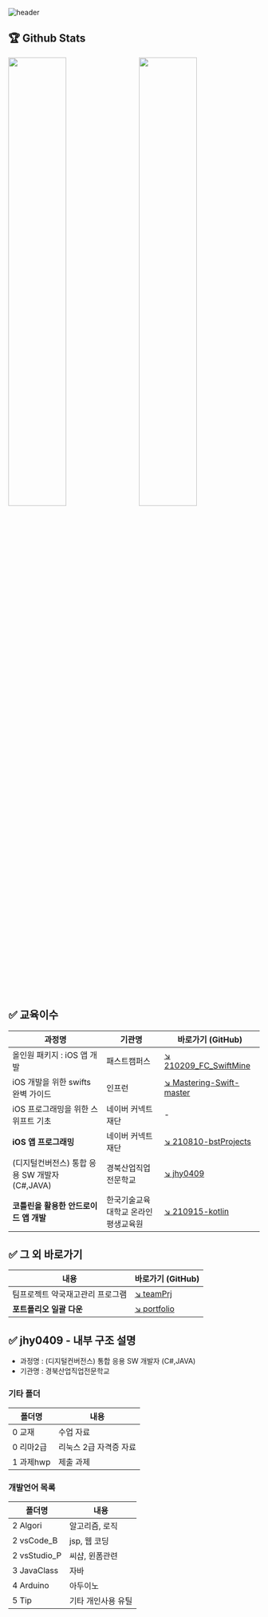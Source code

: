 <!-- 
![header](https://capsule-render.vercel.app/api?type=waving&color=gradient&height=200&section=header&text=What's%20Up?&animation=twinkling&fontSize=40)
<h1 align="center">👋 Hello Prgrammers!</h1>
-->

![header](https://capsule-render.vercel.app/api?type=waving&color=gradient&height=200&section=header&text=Welcome%20My%20GitHub&animation=twinkling&fontSize=40)

## 🏆 Github Stats

<img  src="https://github-readme-stats.vercel.app/api?username=jhy0409&show_icons=true&theme=default" width="48%" align="right" >
<img  src="https://github-readme-streak-stats.herokuapp.com/?user=jhy0409&theme=tokyonight_duo" width="48%" >



## ✅ 교육이수

과정명 | 기관명 | 바로가기 (GitHub)
------|------|------
올인원 패키지 : iOS 앱 개발 | 패스트캠퍼스 | [↘ 210209_FC_SwiftMine](https://github.com/jhy0409/210103-Swift-Study/tree/main/210209_FC_SwiftMine)
iOS 개발을 위한 swifts 완벽 가이드 | 인프런 | [↘ Mastering-Swift-master](https://github.com/jhy0409/210103-Swift-Study/tree/main/Mastering-Swift-master)
iOS 프로그래밍을 위한 스위프트 기초 | 네이버 커넥트재단 | -
**iOS 앱 프로그래밍** | 네이버 커넥트재단 | [↘ 210810-bstProjects](https://github.com/jhy0409/210810-bstProjects)
(디지털컨버전스) 통합 응용 SW 개발자 (C#,JAVA) | 경북산업직업전문학교 | [↘ jhy0409](https://github.com/jhy0409/jhy0409)
**코틀린을 활용한 안드로이드 앱 개발** | 한국기술교육대학교 온라인평생교육원 | [↘ 210915-kotlin](https://github.com/jhy0409/210915-kotlin)


## ✅ 그 외 바로가기 
내용| 바로가기 (GitHub)
---|---
팀프로젝트 약국재고관리 프로그램 | [↘ teamPrj](https://github.com/jhy0409/teamPrj)
**포트폴리오 일괄 다운** | [↘ portfolio](https://github.com/jhy0409/portfolio)


## ✅ jhy0409 - 내부 구조 설명
- 과정명 : (디지털컨버전스) 통합 응용 SW 개발자 (C#,JAVA)
- 기관명 : 경북산업직업전문학교

### 기타 폴더
폴더명 | 내용
------- | -------
0 교재 | 수업 자료
0 리마2급 | 리눅스 2급 자격증 자료
1 과제hwp | 제출 과제   

### 개발언어 목록
폴더명 | 내용
------- | -------
2 Algori | 알고리즘, 로직
2 vsCode_B | jsp, 웹 코딩
2 vsStudio_P | 씨샵, 윈폼관련
3 JavaClass | 자바
4 Arduino | 아두이노
5 Tip | 기타 개인사용 유틸



<!--
###  ☢ 수업예제, 실습, 과제물 (포폴용 별도생성)
**jhy0409/jhy0409** is a ✨ _special_ ✨ repository because its `README.md` (this file) appears on your GitHub profile.

Here are some ideas to get you started:

- 🔭 I’m currently working on ...
- 🌱 I’m currently learning ...
- 👯 I’m looking to collaborate on ...
- 🤔 I’m looking for help with ...
- 💬 Ask me about ...
- 📫 How to reach me: ...
- 😄 Pronouns: ...
- ⚡ Fun fact: ...
-->
